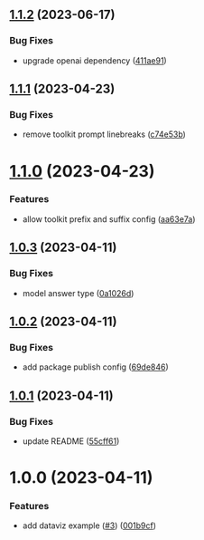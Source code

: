 ## [1.1.2](https://github.com/chewam/mozart/compare/v1.1.1...v1.1.2) (2023-06-17)


### Bug Fixes

* upgrade openai dependency ([411ae91](https://github.com/chewam/mozart/commit/411ae91f691db60bc53fa8e92efb27cb2284f480))

## [1.1.1](https://github.com/chewam/mozart/compare/v1.1.0...v1.1.1) (2023-04-23)


### Bug Fixes

* remove toolkit prompt linebreaks ([c74e53b](https://github.com/chewam/mozart/commit/c74e53b1e7d92e38487346a9388e111880bbad76))

# [1.1.0](https://github.com/chewam/mozart/compare/v1.0.3...v1.1.0) (2023-04-23)


### Features

* allow toolkit prefix and suffix config ([aa63e7a](https://github.com/chewam/mozart/commit/aa63e7abd06eea41df9012547199aacbb3603fcd))

## [1.0.3](https://github.com/chewam/mozart/compare/v1.0.2...v1.0.3) (2023-04-11)


### Bug Fixes

* model answer type ([0a1026d](https://github.com/chewam/mozart/commit/0a1026de5a3681c6c535227b5943b632d433baa8))

## [1.0.2](https://github.com/chewam/mozart/compare/v1.0.1...v1.0.2) (2023-04-11)


### Bug Fixes

* add package publish config ([69de846](https://github.com/chewam/mozart/commit/69de846f60c492c5af28133456a6d063678a8cf8))

## [1.0.1](https://github.com/chewam/mozart/compare/v1.0.0...v1.0.1) (2023-04-11)


### Bug Fixes

* update README ([55cff61](https://github.com/chewam/mozart/commit/55cff6183879c652d545fac42cdc41117ef8f3ce))

# 1.0.0 (2023-04-11)


### Features

* add dataviz example ([#3](https://github.com/chewam/mozart/issues/3)) ([001b9cf](https://github.com/chewam/mozart/commit/001b9cf2e12cc8af40e2e13354323a66e0c75695))
